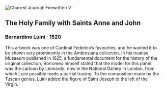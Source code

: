 <div class="artwork-of-the-day">
  <div class="container">
    <div class="img-wrapper">
      <img
        src="https://uploads8.wikiart.org/00233/images/bernardino-luini/ambrosiana-bernardino-luini-sacra-famiglia-con-sant-anna-e-san-giovannino-1.jpg!Large.jpg"
        alt="Charred Journal: Firewritten V" />
    </div>
    <div class="artwork-detail">
      <div class="artwork-origin"> 
        <h2 class="artwork-name">The Holy Family with Saints Anne and John</h2>
        <h3 class="artist">
          Bernardino Luini
                    ·  1520
        </h3>
      </div>
      <p class="description">
        <span class="artwork-description-text ng-binding" ng-bind-html="viewModel.ArtworkOfTheDay.Description | unsafe">This artwork was one of Cardinal Federico’s favourites, and he wanted it to be shown very prominently in the Ambrosiana collection. In his treatise Musaeum published in 1625, a fundamental document for the history of the original collection, Borromeo himself stated that the model for this panel was the cartoon by Leonardo, now in the National Gallery in London, from which Luini possibly made a partial tracing. To the composition made by the Tuscan genius, Luini added the figure of Saint Joseph to the left of the Virgin.</span>
                        <div class="text-shadow-container" ng-show="showShadow" style=""></div>
      </p>
    </div>
  </div>

</div>
